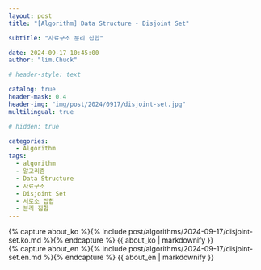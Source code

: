 ```yaml
---
layout: post
title: "[Algorithm] Data Structure - Disjoint Set"

subtitle: "자료구조 분리 집합"

date: 2024-09-17 10:45:00
author: "lim.Chuck"

# header-style: text

catalog: true
header-mask: 0.4
header-img: "img/post/2024/0917/disjoint-set.jpg"
multilingual: true

# hidden: true

categories:
  - Algorithm
tags:
  - algorithm
  - 알고리즘
  - Data Structure
  - 자료구조
  - Disjoint Set
  - 서로소 집합
  - 분리 집합
---
```


<div class="ko post-container">
    {% capture about_ko %}{% include post/algorithms/2024-09-17/disjoint-set.ko.md %}{% endcapture %}
    {{ about_ko | markdownify }}
</div>
<div class="en post-container">
    {% capture about_en %}{% include post/algorithms/2024-09-17/disjoint-set.en.md %}{% endcapture %}
    {{ about_en | markdownify }}
</div>
